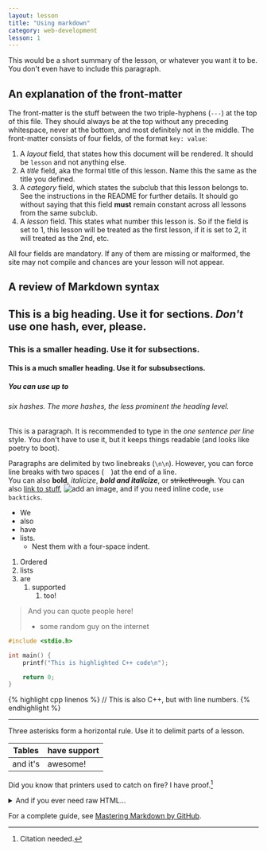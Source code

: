 ```yaml
---
layout: lesson
title: "Using markdown"
category: web-development
lesson: 1
---
```


This would be a short summary of the lesson, or whatever you want it to be.
You don't even have to include this paragraph.

## An explanation of the front-matter

The front-matter is the stuff between the two triple-hyphens (`---`) at the top of this file.
They should always be at the top without any preceding whitespace, never at the bottom, and most definitely not in the middle.
The front-matter consists of four fields, of the format `key: value`:

1. A *layout* field, that states how this document will be rendered.
    It should be `lesson` and not anything else.
2. A *title* field, aka the formal title of this lesson.
    Name this the same as the title you defined.
3. A *category* field, which states the subclub that this lesson belongs to.
    See the instructions in the README for further details.
    It should go without saying that this field **must** remain constant across all lessons from the same subclub.
4. A *lesson* field.
    This states what number this lesson is.
    So if the field is set to 1, this lesson will be treated as the first lesson, if it is set to 2, it will treated as the 2nd, etc.

All four fields are mandatory. If any of them are missing or malformed, the site may not compile and chances are your lesson will not appear.

## A review of Markdown syntax

## This is a big heading. Use it for sections. *Don't* use one hash, ever, please.

### This is a smaller heading. Use it for subsections.

#### This is a much smaller heading. Use it for subsubsections.

##### You can use up to

###### six hashes. The more hashes, the less prominent the heading level.

This is a paragraph.
It is recommended to type in the *one sentence per line* style.
You don't have to use it, but it keeps things readable (and looks like poetry to boot).

Paragraphs are delimited by two linebreaks (`\n\n`).
However, you can force line breaks with two spaces (`  `)at the end of a line.  
You can also **bold**, _italicize_, **_bold and italicize_**, or ~~strikethrough~~.
You can also [link to stuff](https://www.google.ca),
![add an image](https://i.imgur.com/U1TnTl0.jpg),
and if you need inline code, `use backticks`.

- We
- also
- have
- lists.
    - Nest them with a four-space indent.

1. Ordered
2. lists
3. are
    1. supported
        1. too!

> And you can quote people here!
> - some random guy on the internet

```cpp
#include <stdio.h>

int main() {
    printf("This is highlighted C++ code\n");

    return 0;
}
```

{% highlight cpp linenos %}
// This is also C++, but with line numbers.
{% endhighlight %}

***

Three asterisks form a horizontal rule.
Use it to delimit parts of a lesson.

Tables|have support
------|------------
and it's|awesome!

Did you know that printers used to catch on fire?
I have proof.[^1]

<details>
    <summary>And if you ever need raw HTML&hellip;</summary>
    <p>&#8230;just write it.</p>
</details>

For a complete guide, see [Mastering Markdown by GitHub](https://guides.github.com/features/mastering-markdown/).

[^1]: Citation needed.
